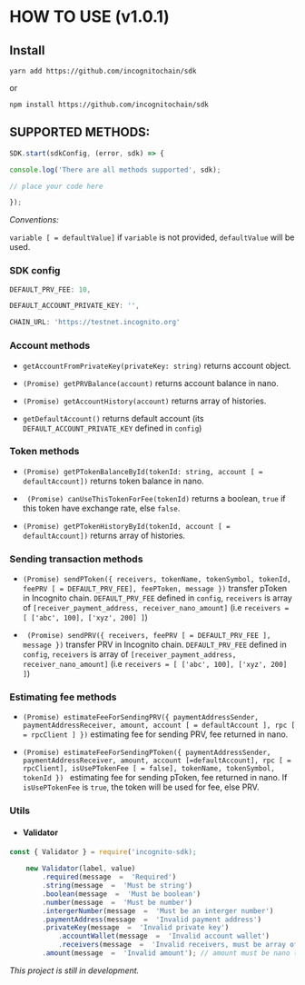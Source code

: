 
  

# HOW TO USE (v1.0.1)

## Install

`yarn add https://github.com/incognitochain/sdk`

or

`npm install https://github.com/incognitochain/sdk`

  

## SUPPORTED METHODS:

  

```javascript
SDK.start(sdkConfig, (error, sdk) => {

console.log('There are all methods supported', sdk);

// place your code here

});
```

  

*Conventions:*

`variable [ = defaultValue]` if `variable` is not provided, `defaultValue` will be used.

  

### SDK config

  
```javascript
DEFAULT_PRV_FEE: 10,

DEFAULT_ACCOUNT_PRIVATE_KEY: '',

CHAIN_URL: 'https://testnet.incognito.org'
```

  

### Account methods

* `getAccountFromPrivateKey(privateKey: string)` returns account object.

* `(Promise) getPRVBalance(account)` returns account balance in nano.

* `(Promise) getAccountHistory(account)` returns array of histories.

* `getDefaultAccount()` returns default account (its `DEFAULT_ACCOUNT_PRIVATE_KEY` defined in `config`)

  

### Token methods

* `(Promise) getPTokenBalanceById(tokenId: string, account [ = defaultAccount])` returns token balance in nano.

* ` (Promise) canUseThisTokenForFee(tokenId)` returns a boolean, `true` if this token have exchange rate, else `false`.

* `(Promise) getPTokenHistoryById(tokenId, account [ = defaultAccount])` returns array of histories.

  
  

### Sending transaction methods

* `(Promise) sendPToken({ receivers, tokenName, tokenSymbol, tokenId, feePRV [ = DEFAULT_PRV_FEE], feePToken, message })` transfer pToken in Incognito chain. `DEFAULT_PRV_FEE` defined in `config`, `receivers` is array of `[receiver_payment_address, receiver_nano_amount]` (i.e `receivers = [ ['abc', 100], ['xyz', 200] ]`)

* ` (Promise) sendPRV({ receivers, feePRV [ = DEFAULT_PRV_FEE ], message })` transfer PRV in Incognito chain. `DEFAULT_PRV_FEE` defined in `config`, `receivers` is array of `[receiver_payment_address, receiver_nano_amount]` (i.e `receivers = [ ['abc', 100], ['xyz', 200] ]`)

  

### Estimating fee methods

* `(Promise) estimateFeeForSendingPRV({ paymentAddressSender, paymentAddressReceiver, amount, account [ = defaultAccount ], rpc [ = rpcClient ] })` estimating fee for sending PRV, fee returned in nano.

* `(Promise) estimateFeeForSendingPToken({ paymentAddressSender, paymentAddressReceiver, amount, account [=defaultAccount], rpc [ = rpcClient], isUsePTokenFee [ = false], tokenName, tokenSymbol, tokenId }) ` estimating fee for sending pToken, fee returned in nano. If `isUsePTokenFee` is `true`, the token will be used for fee, else PRV.

  

### Utils

* #### Validator
  

```javascript
const { Validator } = require('incognito-sdk);
    
    new Validator(label, value)
	    .required(message  =  'Required')
	    .string(message  =  'Must be string')
	    .boolean(message  =  'Must be boolean')
	    .number(message  =  'Must be number')
	    .intergerNumber(message  =  'Must be an interger number')
	    .paymentAddress(message  =  'Invalid payment address')
	    .privateKey(message  =  'Invalid private key')
			.accountWallet(message  =  'Invalid account wallet')
			.receivers(message  =  'Invalid receivers, must be array of receiver [receiverAddress, receiverAmount]')
	    .amount(message  =  'Invalid amount'); // amount must be nano (interger number and > 0)
```



*This project is still in development.*